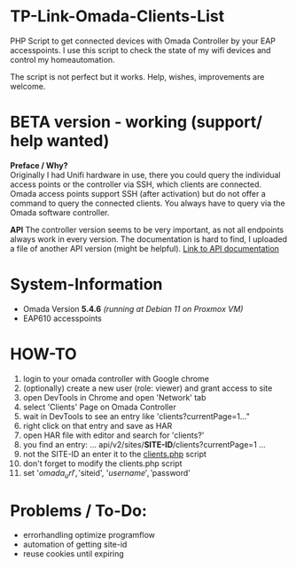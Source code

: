 # TP-Link-Omada-Clients-List
PHP Script to get connected devices with Omada Controller by your EAP accesspoints.
I use this script to check the state of my wifi devices and control my homeautomation.

The script is not perfect but it works. Help, wishes, improvements are welcome.

# BETA version - working (support/ help wanted)

<b>Preface / Why?</b><br>
Originally I had Unifi hardware in use, there you could query the individual access points or the controller via SSH, which clients are connected.
Omada access points support SSH (after activation) but do not offer a command to query the connected clients. You always have to query via the Omada software controller.

<b>API</b>
The controller version seems to be very important, as not all endpoints always work in every version. The documentation is hard to find, I uploaded a file of another API version (might be helpful). [Link to API documentation](api_5.0.15.html)

# System-Information
- Omada Version <b>5.4.6</b> <i>(running at Debian 11 on Proxmox VM)</i>
- EAP610 accesspoints

# HOW-TO
1. login to your omada controller with Google chrome
2. (optionally) create a new user (role: viewer) and grant access to site
3. open DevTools in Chrome and open 'Network' tab
4. select 'Clients' Page on Omada Controller
5. wait in DevTools to see an entry like 'clients?currentPage=1..."
6. right click on that entry and save as HAR
7. open HAR file with editor and search for 'clients?'
8. you find an entry: ... api/v2/sites/<b>SITE-ID</b>/clients?currentPage=1 ...
9. not the SITE-ID an enter it to the [clients.php](clients.php) script
10. don't forget to modify the clients.php script
11. set '$omada_url', '$siteid', '$username', '$password'


# Problems / To-Do:
- errorhandling optimize programflow 
- automation of getting site-id
- reuse cookies until expiring
